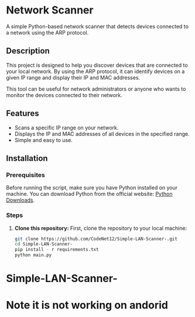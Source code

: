 # Network Scanner

A simple Python-based network scanner that detects devices connected to a network using the ARP protocol.

## Description

This project is designed to help you discover devices that are connected to your local network. By using the ARP protocol, it can identify devices on a given IP range and display their IP and MAC addresses.

This tool can be useful for network administrators or anyone who wants to monitor the devices connected to their network.

## Features

- Scans a specific IP range on your network.
- Displays the IP and MAC addresses of all devices in the specified range.
- Simple and easy to use.

## Installation

### Prerequisites

Before running the script, make sure you have Python installed on your machine. You can download Python from the official website: [Python Downloads](https://www.python.org/downloads/).

### Steps

1. **Clone this repository:**
   First, clone the repository to your local machine:
   ```bash
   git clone https://github.com/CodeNet12/Simple-LAN-Scanner-.git
   cd Simple-LAN-Scanner-
   pip install - r requirements.txt
   python main.py  
# Simple-LAN-Scanner-
# Note it is not working on andorid 
